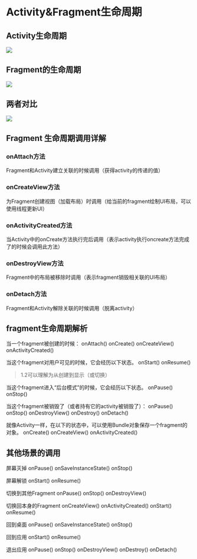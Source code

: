 # Activity&Fragment生命周期

## Activity生命周期

![](https://ws4.sinaimg.cn/large/006tNbRwly1fwqg0ih54yj30f50jrjsw.jpg)

## Fragment的生命周期
![](https://ws4.sinaimg.cn/large/006tNbRwly1fwqg9v7eorj308t0nj0ui.jpg)

## 两者对比
![](https://ws3.sinaimg.cn/large/006tNbRwly1fwqggmzti1j309g0irdgq.jpg)

## Fragment 生命周期调用详解

### onAttach方法
Fragment和Activity建立关联的时候调用（获得activity的传递的值）

### onCreateView方法
为Fragment创建视图（加载布局）时调用（给当前的fragment绘制UI布局，可以使用线程更新UI）

### onActivityCreated方法
当Activity中的onCreate方法执行完后调用（表示activity执行oncreate方法完成了的时候会调用此方法）

### onDestroyView方法
Fragment中的布局被移除时调用（表示fragment销毁相关联的UI布局）

### onDetach方法
Fragment和Activity解除关联的时候调用（脱离activity）

## fragment生命周期解析

当一个fragment被创建的时候：
onAttach()
onCreate()
onCreateView()
onActivityCreated()

当这个fragment对用户可见的时候，它会经历以下状态。
onStart()
onResume()

> 1.2可以理解为从创建到显示（或切换）

当这个fragment进入“后台模式”的时候，它会经历以下状态。
onPause()
onStop()

当这个fragment被销毁了（或者持有它的activity被销毁了）：
onPause()
onStop()
onDestroyView()
onDestroy()
onDetach()

就像Activity一样，在以下的状态中，可以使用Bundle对象保存一个fragment的对象。
onCreate()
onCreateView()
onActivityCreated()

## 其他场景的调用
屏幕灭掉
onPause() onSaveInstanceState() onStop()

屏幕解锁
onStart() onResume()

切换到其他Fragment
onPause() onStop() onDestroyView()

切换回本身的Fragment
onCreateView() onActivityCreated() onStart() onResume()

回到桌面
onPause() onSaveInstanceState() onStop()

回到应用
onStart() onResume()

退出应用
onPause() onStop() onDestroyView() onDestroy() onDetach()

